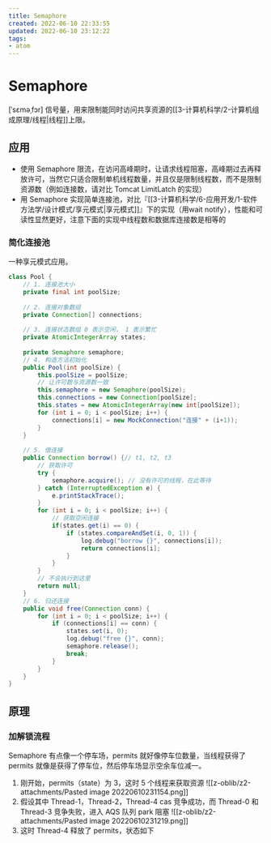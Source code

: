 ```yaml
---
title: Semaphore
created: 2022-06-10 22:33:55
updated: 2022-06-10 23:12:22
tags: 
- atom
---
```

# Semaphore

[ˈsɛməˌfɔr] 信号量，用来限制能同时访问共享资源的[[3-计算机科学/2-计算机组成原理/线程|线程]]上限。

## 应用

- 使用 Semaphore 限流，在访问高峰期时，让请求线程阻塞，高峰期过去再释放许可，当然它只适合限制单机线程数量，并且仅是限制线程数，而不是限制资源数（例如连接数，请对比 Tomcat LimitLatch 的实现）
- 用  Semaphore 实现简单连接池，对比『[[3-计算机科学/6-应用开发/1-软件方法学/设计模式/享元模式|享元模式]]』下的实现（用wait notify），性能和可读性显然更好，注意下面的实现中线程数和数据库连接数是相等的

### 简化连接池

一种享元模式应用。

```java
class Pool {
    // 1. 连接池大小
    private final int poolSize;
 
    // 2. 连接对象数组
    private Connection[] connections;
 
    // 3. 连接状态数组 0 表示空闲， 1 表示繁忙
    private AtomicIntegerArray states;
 
    private Semaphore semaphore;
    // 4. 构造方法初始化
    public Pool(int poolSize) {
        this.poolSize = poolSize;
        // 让许可数与资源数一致
        this.semaphore = new Semaphore(poolSize);
        this.connections = new Connection[poolSize];
        this.states = new AtomicIntegerArray(new int[poolSize]);
        for (int i = 0; i < poolSize; i++) {
            connections[i] = new MockConnection("连接" + (i+1));
        }
    }
 
    // 5. 借连接
    public Connection borrow() {// t1, t2, t3
        // 获取许可
        try {
            semaphore.acquire(); // 没有许可的线程，在此等待
        } catch (InterruptedException e) {
            e.printStackTrace();
        }
        for (int i = 0; i < poolSize; i++) {
            // 获取空闲连接
            if(states.get(i) == 0) {
                if (states.compareAndSet(i, 0, 1)) {
                    log.debug("borrow {}", connections[i]);
                    return connections[i];
                }
            }
        }
        // 不会执行到这里
        return null;
    }
    // 6. 归还连接
    public void free(Connection conn) {
        for (int i = 0; i < poolSize; i++) {
            if (connections[i] == conn) {
                states.set(i, 0);
                log.debug("free {}", conn);
                semaphore.release();
                break;
            }
        }
    }
}
```

## 原理

### 加解锁流程

Semaphore 有点像一个停车场，permits 就好像停车位数量，当线程获得了 permits 就像是获得了停车位，然后停车场显示空余车位减一。

1. 刚开始，permits（state）为 3，这时 5 个线程来获取资源
![[z-oblib/z2-attachments/Pasted image 20220610231154.png]]
2. 假设其中 Thread-1，Thread-2，Thread-4 cas 竞争成功，而 Thread-0 和 Thread-3 竞争失败，进入 AQS 队列 park 阻塞
![[z-oblib/z2-attachments/Pasted image 20220610231219.png]]
3. 这时 Thread-4 释放了 permits，状态如下
